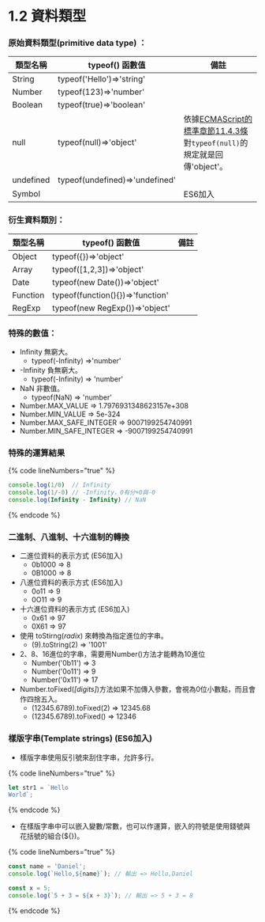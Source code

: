 # 1.2 資料類型

### 原始資料類型(primitive data type) ：

| 類型名稱      | typeof() 函數值                   | 備註                                                                                                                    |
| --------- | ------------------------------ | --------------------------------------------------------------------------------------------------------------------- |
| String    | typeof('Hello')=>'string'      |                                                                                                                       |
| Number    | typeof(123)=>'number'          |                                                                                                                       |
| Boolean   | typeof(true)=>'boolean'        |                                                                                                                       |
| null      | typeof(null)=>'object'         | 依據[ECMAScript的標準章節11.4.3條](http://www.ecma-international.org/ecma-262/5.1/#sec-11.4.3)對`typeof(null)`的規定就是回傳'object'。 |
| undefined | typeof(undefined)=>'undefined' |                                                                                                                       |
| Symbol    |                                | ES6加入                                                                                                                 |

### 衍生資料類別：

| 類型名稱     | typeof() 函數值                     | 備註 |
| -------- | -------------------------------- | -- |
| Object   | typeof({})=>'object'             |    |
| Array    | typeof(\[1,2,3])=>'object'       |    |
| Date     | typeof(new Date())=>'object'     |    |
| Function | typeof(function(){})=>'function' |    |
| RegExp   | typeof(new RegExp())=>'object'   |    |

### 特殊的數值：

* Infinity 無窮大。
  * typeof(-Infinity) =>'number'&#x20;
* \-Infinity 負無窮大。
  * typeof(-Infinity) => 'number'&#x20;
* NaN 非數值。
  * typeof(NaN) => 'number'&#x20;
* Number.MAX\_VALUE => 1.7976931348623157e+308&#x20;
* Number.MIN\_VALUE => 5e-324&#x20;
* Number.MAX\_SAFE\_INTEGER => 9007199254740991&#x20;
* Number.MIN\_SAFE\_INTEGER => -9007199254740991

### 特殊的運算結果

{% code lineNumbers="true" %}
```javascript
console.log(1/0)  // Infinity
console.log(1/-0) // -Infinity，0有分+0與-0
console.log(Infinity - Infinity) // NaN
```
{% endcode %}

### 二進制、八進制、十六進制的轉換

* 二進位資料的表示方式 (ES6加入)
  * 0b1000 => 8&#x20;
  * 0B1000 => 8&#x20;
* 八進位資料的表示方式 (ES6加入)
  * 0o11 => 9
  * 0O11 => 9
* 十六進位資料的表示方式 (ES6加入)
  * 0x61 => 97
  * 0X61 => 97
* 使用 toStirng(_radix_) 來轉換為指定進位的字串。&#x20;
  * (9).toString(2) => '1001'&#x20;
* 2、8、16進位的字串，需要用Number()方法才能轉為10進位
  * Number('0b11') => 3
  * Number('0o11') => 9
  * Number('0x11') => 17
* Number.toFixed(_\[digits]_)方法如果不加傳入參數，會視為0位小數點，而且會作四捨五入。
  * (12345.6789).toFixed(2) => 12345.68
  * (12345.6789).toFixed() => 12346

### 樣版字串(Template strings) (ES6加入)

* 樣版字串使用反引號來刮住字串，允許多行。

{% code lineNumbers="true" %}
```javascript
let str1 = `Hello
World`;
```
{% endcode %}

* 在樣版字串中可以嵌入變數/常數，也可以作運算，嵌入的符號是使用錢號與花括號的組合(${})。

{% code lineNumbers="true" %}
```javascript
const name = 'Daniel';
console.log(`Hello,${name}`); // 輸出 => Hello,Daniel

const x = 5;
console.log(`5 + 3 = ${x + 3}`); // 輸出 => 5 + 3 = 8
```
{% endcode %}


